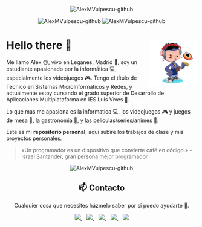   <p align="center">
    <img alt="AlexMVulpescu-github" src="https://media.giphy.com/media/vrxxqQbyRxYi6scCjT/giphy.gif">
    </p>

  <p align="center">
    <img alt="AlexMVulpescu-github"src="https://komarev.com/ghpvc/?username=AlexMVulpescu&label=Profile+Views">
    <img alt="AlexMVulpescu-github" src="https://img.shields.io/github/followers/AlexMVulpescu?color=success&label=Followers&style=social">
  </p>

  # <img src="octocat.png" width=25% align=right /> Hello there 👋 

Me llamo Alex 🙃, vivo en Leganes, Madrid 🌆, soy un estudiante apasionado por la informática 💻, especialmente los videojuegos 🎮. Tengo el título de Técnico en Sistemas MicroInformáticos y Redes, y actualmente estoy cursando el grado superior de Desarrollo de Aplicaciones Multiplataforma en IES Luis Vives 🏫.

Lo que mas me apasiona es la informatica 💻, los videojuegos 🎮 y juegos de mesa 🎲, la gastronomia 🍴, y las peliculas/series/animes 🎥.

Este es mi **repositorio personal**, aqui subire los trabajos de clase y mis proyectos personales.

> «Un programador es un dispositivo que convierte café en código.» – Israel Santander, gran persona mejor programador

  <p align="center">
    <img alt="AlexMVulpescu-github" src="https://media.giphy.com/media/3NtY188QaxDdC/giphy.gif">
    </p>
    
  <h2 align="center">📫 Contacto</h2>
    <p align="center">
      Cualquier cosa que necesites házmelo saber por si puedo ayudarte 💬.
    </p>
    <p align="center">
        <a href="https://github.com/AlexMVulpescu" target="_blank">
            <img loading="lazy" src="https://distreau.com/github.svg" height="50">
        </a> &nbsp;&nbsp;
        <a href="https://twitter.com/KeNiBeL89" target="_blank">
            <img loading="lazy" src="https://i.imgur.com/U4Uiaef.png" height="50">
        </a> &nbsp;&nbsp;
        <a href="https://www.linkedin.com/in/alexandru-marian-vulpescu-67b944212/" target="_blank">
            <img loading="lazy" src="https://upload.wikimedia.org/wikipedia/commons/thumb/c/ca/LinkedIn_logo_initials.png/768px-LinkedIn_logo_initials.png" height="50">
        </a> &nbsp;&nbsp;
        <a href="https://discordapp.com/users/joseluisgs#3560" target="_blank">
            <img loading="lazy" src="https://logodownload.org/wp-content/uploads/2017/11/discord-logo-4-1.png" height="50">
        </a> &nbsp;&nbsp;
        <a href="https://g.dev/joseluisgs" target="_blank">
            <img loading="lazy" src="https://googlediscovery.com/wp-content/uploads/google-developers.png" height="50">
        </a>    
    </p>
